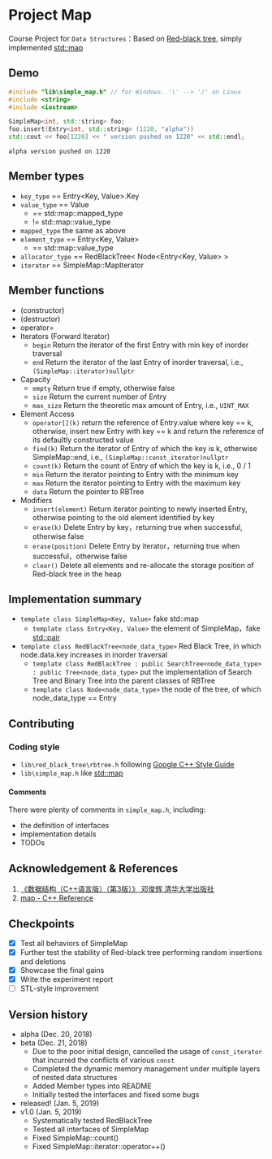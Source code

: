 # Project Map
Course Project for `Data Structures`：Based on [Red-black tree](https://en.wikipedia.org/wiki/Red%E2%80%93black_tree), simply implemented [std::map](http://www.cplusplus.com/reference/map/map/)
## Demo
```cpp
#include "lib\simple_map.h" // for Windows. '\' --> '/' on Linux 
#include <string>
#include <iostream>

SimpleMap<int, std::string> foo;
foo.insert(Entry<int, std::string> (1220, "alpha"))
std::cout << foo[1220] << " version pushed on 1220" << std::endl;
```
```
alpha version pushed on 1220
```
## Member types
- `key_type` == Entry<Key, Value>.Key
- `value_type` == Value
  - == std\::map::mapped_type
  - != std\::map::value_type
- `mapped_type` the same as above
- `element_type` == Entry<Key, Value>
  - == std\::map::value_type
- `allocator_type` == RedBlackTree< Node<Entry<Key, Value> >
- `iterator` == SimpleMap::MapIterator
## Member functions
- (constructor)
- (destructor)
- operator=
- Iterators (Forward Iterator)
  - `begin` Return the iterator of the first Entry with min key of inorder traversal
  - `end` Return the iterator of the last Entry of inorder traversal, i.e., `(SimpleMap::iterator)nullptr`
- Capacity
  - `empty` Return true if empty, otherwise false
  - `size` Return the current number of Entry
  - `max_size` Return the theoretic max amount of Entry, i.e., `UINT_MAX`
- Element Access
  - `operator[](k)` return the reference of Entry.value where key == k, otherwise, insert new Entry with key == k and return the reference of its defaultly constructed value
  - `find(k)` Return the iterator of Entry of which the key is k, otherwise SimpleMap::end, i.e., `(SimpleMap::const_iterator)nullptr`
  - `count(k)` Return the count of Entry of which the key is k, i.e., 0 / 1
  - `min` Return the iterator pointing to Entry with the minimum key
  - `max` Return the iterator pointing to Entry with the maximum key
  - `data` Return the pointer to RBTree
- Modifiers
  - `insert(element)` Return iterator pointing to newly inserted Entry, otherwise pointing to the old element identified by key
  - `erase(k)` Delete Entry by key，returning true when successful, otherwise false
  - `erase(position)` Delete Entry by iterator，returning true when successful，otherwise false
  - `clear()` Delete all elements and re-allocate the storage position of Red-black tree in the heap
## Implementation summary
- `template class SimpleMap<Key, Value>` fake std::map
  - `template class Entry<Key, Value>` the element of SimpleMap，fake [std::pair](http://www.cplusplus.com/reference/utility/pair/)
- `template class RedBlackTree<node_data_type>` Red Black Tree, in which node.data.key increases in inorder traversal
  - `template class RedBlackTree : public SearchTree<node_data_type> : public Tree<node_data_type>` put the implementation of Search Tree and Binary Tree into the parent classes of RBTree
  - `template class Node<node_data_type>` the node of the tree, of which node_data_type == Entry
## Contributing
### Coding style
- `lib\red_black_tree\rbtree.h` following [Google C++ Style Guide](https://google.github.io/styleguide/cppguide.html)
- `lib\simple_map.h` like [std::map](http://www.cplusplus.com/reference/map/map/)
#### Comments 
There were plenty of comments in `simple_map.h`, including:
- the definition of interfaces
- implementation details
- TODOs
## Acknowledgement & References
1. [《数据结构（C++语言版）（第3版）》 邓俊辉 清华大学出版社 ](https://dsa.cs.tsinghua.edu.cn/~deng/ds/dsacpp/)
2. [map - C++ Reference](http://www.cplusplus.com/reference/map/map/)
## Checkpoints
- [x] Test all behaviors of SimpleMap
- [x] Further test the stability of Red-black tree performing random insertions and deletions
- [x] Showcase the final gains
- [x] Write the experiment report
- [ ] STL-style improvement
## Version history
- alpha (Dec. 20, 2018)
- beta (Dec. 21, 2018)
  - Due to the poor initial design, cancelled the usage of `const_iterator` that incurred the conflicts of various `const`
  - Completed the dynamic memory management under multiple layers of nested data structures
  - Added Member types into README
  - Initially tested the interfaces and fixed some bugs
- released! (Jan. 5, 2019)
- v1.0 (Jan. 5, 2019)
  - Systematically tested RedBlackTree
  - Tested all interfaces of SimpleMap
  - Fixed SimpleMap::count()
  - Fixed SimpleMap::iterator::operator++()
